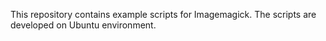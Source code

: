 This repository contains example scripts for Imagemagick.
The scripts are developed on Ubuntu environment.
